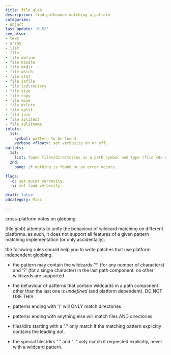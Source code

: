 ```yaml
---
title: file glob
description: find pathnames matching a pattern
categories:
- object
last_update: '0.52'
see_also:
- text
- array
- list
- file
- file define
- file handle
- file mkdir
- file which
- file stat
- file isfile
- file isdirectory
- file size
- file copy
- file move
- file delete
- file split
- file join
- file splitext
- file splitname
inlets:
  1st:
    symbol: pattern to be found.
    verbose <float>: set verbosity on or off.
outlets:
  1st:
    list: found files/directories as a path symbol and type (file <0> or directory <1>).
  2nd:
    bang: if nothing is found or an error occurs.

flags:
  -q: set quiet verbosity.
  -v: set loud verbosity.

draft: false
pdcategory: Misc

---
```



cross-platform notes on globbing:

[file glob] attempts to unify the behaviour of wildcard matching on different platforms. as such, it does not support all features of a given pattern matching implementation (or only accidentally).

the following rules should help you to write patches that use platform independent globbing.

- the pattern may contain the wildcards '*' (for any number of characters) and '?' (for a single character) in the last path component. no other wildcards are supported.

- the behaviour of patterns that contain wildcards in a path component other than the last one is *undefined* (and platform dependent). DO NOT USE THIS.

- patterns ending with '/' will ONLY match directories

- patterns ending with anything else will match files AND directories

- files/dirs starting with a "." only match if the matching pattern explicitly contains the leading dot.

- the special files/dirs "." and ".." only match if requested explicitly, never with a wildcard pattern.
